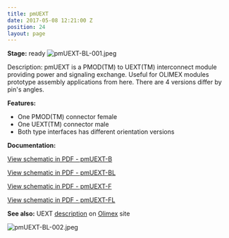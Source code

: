 ```yaml
---
title: pmUEXT
date: 2017-05-08 12:21:00 Z
position: 24
layout: page
---
```


**Stage:** ready
![pmUEXT-BL-001.jpeg](/uploads/pmUEXT/pmUEXT-BL-001.jpeg)

Description:
pmUEXT is a PMOD(TM) to UEXT(TM) interconnect module providing power and signaling exchange. Useful for OLIMEX modules prototype assembly applications from here. There are 4 versions differ by pin's angles.

**Features:**
* One PMOD(TM) connector female
* One UEXT(TM) connector male
* Both type interfaces has different orientation versions

**Documentation:**

[View schematic in PDF - pmUEXT-B](/uploads/pmUEXT/SCH_pmUEXT-B.pdf)

[View schematic in PDF - pmUEXT-BL](/uploads/pmUEXT/SCH_pmUEXT-BL.pdf)

[View schematic in PDF - pmUEXT-F](/uploads/pmUEXT/SCH_pmUEXT-F.pdf)

[View schematic in PDF - pmUEXT-FL](/uploads/pmUEXT/SCH_pmUEXT-FL.pdf)

**See also:** UEXT 
[description](https://www.olimex.com/Products/Modules/UEXT/resources/UEXT_rev_B.pdf)
 on 
[Olimex](https://olimex.com/)
 site

![pmUEXT-BL-002.jpeg](/uploads/pmUEXT/pmUEXT-BL-002.jpeg)